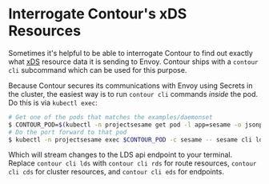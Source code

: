 # Interrogate Contour's xDS Resources

Sometimes it's helpful to be able to interrogate Contour to find out exactly what [xDS][1] resource data it is sending to Envoy.
Contour ships with a `contour cli` subcommand which can be used for this purpose.

Because Contour secures its communications with Envoy using Secrets in the cluster, the easiest way is to run `contour cli` commands _inside_ the pod.
Do this is via `kubectl exec`:

```bash
# Get one of the pods that matches the examples/daemonset
$ CONTOUR_POD=$(kubectl -n projectsesame get pod -l app=sesame -o jsonpath='{.items[0].metadata.name}')
# Do the port forward to that pod
$ kubectl -n projectsesame exec $CONTOUR_POD -c sesame -- sesame cli lds --cafile=/ca/cacert.pem --cert-file=/certs/tls.crt --key-file=/certs/tls.key
```

Which will stream changes to the LDS api endpoint to your terminal.
Replace `contour cli lds` with `contour cli rds` for route resources, `contour cli cds` for cluster resources, and `contour cli eds` for endpoints.

[1]: https://www.envoyproxy.io/docs/envoy/latest/api-docs/xds_protocol
